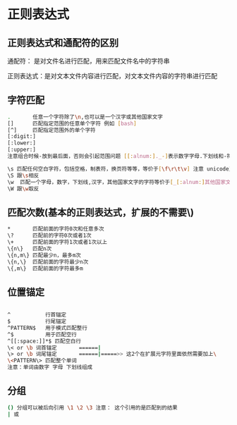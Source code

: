 # 正则表达式

## 正则表达式和通配符的区别

通配符： 是对文件名进行匹配，用来匹配文件名中的字符串

正则表达式：是对文本文件内容进行匹配，对文本文件内容的字符串进行匹配

## 字符匹配

```bash
.		任意一个字符除了\n,也可以是一个汉字或其他国家文字
[] 		匹配指定范围的任意单个字符 例如 [bash]
[^] 	匹配指定范围外的单个字符
[:digit:]
[:lower:]
[:upper:]
注意组合时候-放到最后面，否则会引起范围问题 [[:alnum:]._-]表示数字字母.下划线和-符号的任意其一

\s 匹配任何空白字符，包括空格，制表符，换页符等等，等价于[\f\r\t\v] 注意 unicode正则表达式会匹配全角空格， 注意匹配的是一个符号不是一串，一串需要自己加匹配字符数量
\S 跟\s相反
\w  匹配一个字母，数字，下划线,汉字，其他国家文字的字符等价于[_[:alnum:]其他国家文字]，注意匹配的不是一个完整的单词
\W 跟\w取反
```

## 匹配次数(基本的正则表达式，扩展的不需要\\)
```bash
* 		匹配前面的字符0次和任意多次
\? 		匹配前的字符0次或者1次
\+ 		匹配前面的字符1次或者1次以上
\{n\} 	匹配n次
\{n,m\} 匹配最少n，最多m次
\{n,\}	匹配前面的字符最少n次
\{,m\} 	匹配前面的字符最多m

```

## 位置锚定

```bash

^			行首锚定
$ 			行尾锚定
^PATTERN$ 	用于模式匹配整行
^$			用于匹配空行
^[[:space:]]*$ 匹配空白行
\< or \b 词首锚定  		======|
\> or \b 词尾锚定  		======|=====>> 这2个在扩展元字符里面依然需要加上\
\<PATTERN\> 匹配整个单词
注意：单词由数字 字母 下划线组成

```

## 分组

```bash
() 分组可以被后向引用 \1 \2 \3 注意： 这个引用的是匹配到的结果
| 或
```
